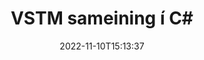 ---
############################# Static ############################
layout: "auto-gen-merge"
date: 2022-11-10T15:13:37
draft: false
otherformats: epub html mht mhtml odp ods odt one otp ott pdf pps ppsx ppt pptx rtf

############################# Head ############################
head_title: "Sameina VSTM skrár í C# | VSTM Samruni"
head_description: "Sameina margar VSTM skrár í eina skrá með því að nota C# .NET skjalasamruna API. Sameina tilteknar síður eða blaðsíðubil frá ýmsum skjölum í eitt skjal."

############################# Header ############################
title: "VSTM sameining í C#"
description: "Sameina VSTM með nokkrum línum af .NET kóða."
bg_image: "https://cms.admin.containerize.com/templates/aspose/App_Themes/V3/images/bg/header1.png"
bg_overlay: false
button:
    enable: true
    icon: "fas fa-arrow-down"
    label: "Sækja ókeypis prufuáskrift"
    link: "https://downloads.groupdocs.com/merger/net"

############################# SubMenu ############################
submenu:
    enable: true

    left:
        img_alt: "GroupDocs.Merger for .NET"
        image: "https://cms.admin.containerize.com/templates/groupdocs/images/product-logos/90x90-noborder/groupdocs-merger-net.png"
        product: "GroupDocs.Merger"
        platform: ".NET"

    middle:
        button:

            # button loop
            - link: "https://apireference.groupdocs.com/merger/net"
              text: "API tilvísun"

            # button loop
            - link: "https://github.com/groupdocs-merger"
              text: "Dæmi um kóða"

            # button loop
            - link: "https://products.groupdocs.app/merger/family"
              text: "Sýningar í beinni"

            # button loop
            - link: "https://purchase.groupdocs.com/pricing/merger/net"
              text: "Verðlag"

    right:
        link_download: "https://downloads.groupdocs.com/merger"
        link_learn: "https://docs.groupdocs.com/merger/net"
        link_buy: "https://purchase.groupdocs.com"

############################# About ############################
about:
    enable: true
    title: "Um GroupDocs.Merger for .NET API"
    content: |
        [GroupDocs.Merger for .NET](/is/merger/net/) býður upp á þægilega lausn til að sameina margar PDF, Microsoft Office (Word, Excel, PowerPoint, OneNote), OpenDocument, HTML, myndir og mörg önnur skjöl í einni skrá innan .NET forrita. GroupDocs.Merger mun spara þér mikla fyrirhöfn, þar sem þú hefur leyfi til að sameina VSTM skjöl - það er engin þörf á að setja upp hugbúnað frá þriðja aðila, skjáborðsforrit eða viðbætur. Nú er óþarfi að eyða tíma þínum og sameina skrár handvirkt! Hlutverk GroupDocs er að veita bestu gæði og einfalda verkflæði skjalavinnslu.
        
        GroupDocs.Merger API er rétti kosturinn fyrir fyrirtækjalausnir sem þurfa að sameina skrár. Þessi API eru vel studd á öllum helstu stýrikerfum og kerfum þar á meðal .NET Framework, .NET Standard, .NET Core, Mono.

############################# Steps ############################
steps:
    enable: true
    title_left: "Hvernig á að sameina margar VSTM skrár"
    content_left: |
        [GroupDocs.Merger for .NET](/is/merger/net/) auðveldar forriturum .NET að sameina tvær eða fleiri VSTM skrár í forritum sínum með því að innleiða nokkur auðveld skref.
        
        * Búðu til nýtt tilvik af **Merger** og sendu frumskjalsslóð sem byggingarbreytu.
        * Hringdu í **Join** í **Merger** bekknum og farðu yfir aðra frumskjalsleiðina.
        * Hringdu í **Save** af bekknum **Merger** til að vista sameinað skjal.

    title_right: "kerfis kröfur"
    content_right: |
        GroupDocs.Merger for .NET API eru studd á öllum helstu kerfum og stýrikerfum. Áður en þú keyrir kóðann hér að neðan skaltu ganga úr skugga um að þú hafir eftirfarandi forsendur uppsettar á kerfinu þínu.

        * Stýrikerfi: Microsoft Windows, Linux, MacOS
        * Þróunarumhverfi: Visual Studio, Xamarin, MonoDevelop
        * Rammar: .NET Framework, .NET Standard, .NET Core, Mono
        * Sæktu nýjustu útgáfuna af GroupDocs.Merger for .NET frá [NuGet](https://www.nuget.org/packages/groupdocs.merger)
         
    code: |
     {{% merger/additional-styles %}}
     {{< merger/code-merger title="Hvernig á að sameina VSTM skrár með því að nota C# dæmi kóða">}}

        ```csharp    
        // Sameina VSTM skrár með því að nota GroupDocs.Merger API
        // Staðfestu samruna með inntaksskjali VSTM
        using (Merger merger = new Merger("input1.vstm"))
          {
            // Hringdu í Join aðferð samrunaflokkatilviks og sendu aðra frumskjalsslóð
            merger.Join("input2.vstm");
    
            // Kallaðu á vistunaraðferð samrunaflokkatilviks til að vista sameinað skjal
            merger.Save("merged-file.vstm");
          }
        ```
     {{< /merger/code-merger >}}

############################# Demos ############################
demos:
    enable: true
    title: "Lifandi kynningar - forrit á netinu til að sameina skjöl"
    content: |
       Sameina fleiri en eina VSTM skrá núna með því að fara á [GroupDocs.Merger Live Demos](https://products.groupdocs.app/merger/vstm) vefsíðu.
       Lifandi kynningin hefur eftirfarandi kosti.
        
############################# About Formats ############################
about_formats:
    enable: true

############################# More Formats ############################
more_formats:
    enable: true
    title: "Sameina önnur skjalasnið"
    content: |
        .NET skjalasamruna API fyrir skráarsnið og myndir. Sameina sum af vinsælustu skjalasniðunum eins og fram kemur hér að neðan.

############################# Back to top ###############################
back_to_top:
    enable: true
---